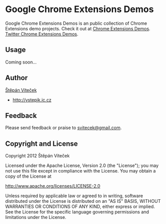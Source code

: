 Google Chrome Extensions Demos
==========
Google Chrome Extensions Demos is an public collection of Chrome Extensions demo projects. Check it out at [Chrome Extensions Demos](http://example.com).
[Twitter Chrome Extensions Demos](http://twitter.com/example/).

Usage
-----
Coming soon...

Author
-----
[Štěpán Víteček](https://plus.google.com/112845969514023316897/posts)

+ http://vstepik.ic.cz

Feedback
------
Please send feedback or praise to svitecek@gmail.com.

Copyright and License
----
Copyright 2012 Štěpán Víteček

Licensed under the Apache License, Version 2.0 (the "License"); you may not use this file except in compliance with the License. You may obtain a copy of the License at

http://www.apache.org/licenses/LICENSE-2.0

Unless required by applicable law or agreed to in writing, software distributed under the License is distributed on an "AS IS" BASIS, WITHOUT WARRANTIES OR CONDITIONS OF ANY KIND, either express or implied. See the License for the specific language governing permissions and limitations under the License.